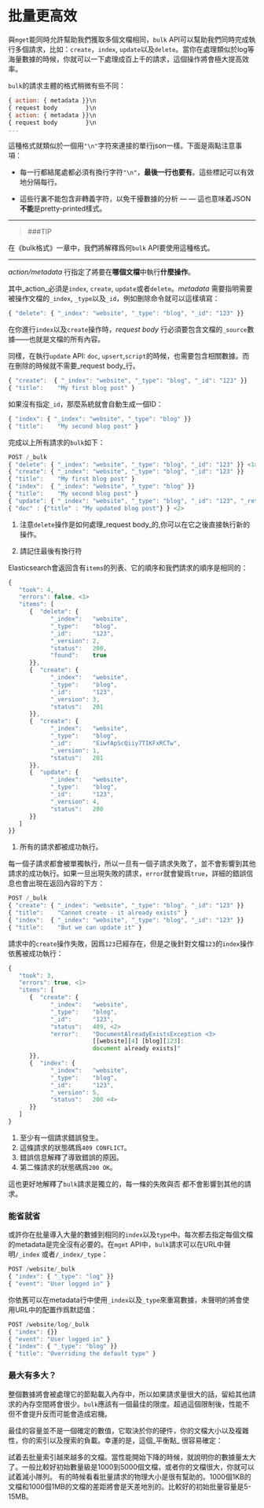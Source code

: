 # 批量更高效

與`mget`能同時允許幫助我們獲取多個文檔相同，`bulk` API可以幫助我們同時完成執行多個請求，比如：`create`，`index`, `update`以及`delete`。當你在處理類似於log等海量數據的時候，你就可以一下處理成百上千的請求，這個操作將會極大提高效率。

`bulk`的請求主體的格式稍微有些不同：

```js
{ action: { metadata }}\n
{ request body        }\n
{ action: { metadata }}\n
{ request body        }\n
...
```
這種格式就類似於一個用`"\n"`字符來連接的單行json一樣。下面是兩點注意事項：

* 每一行都結尾處都必須有換行字符`"\n"`，**最後一行也要有**。這些標記可以有效地分隔每行。


* 這些行裏不能包含非轉義字符，以免干擾數據的分析 — — 這也意味着JSON**不能**是pretty-printed樣式。

**************************************************
> ###TIP

在《bulk格式》一章中，我們將解釋爲何`bulk` API要使用這種格式。

**************************************************

_action/metadata_ 行指定了將要在**哪個文檔**中執行**什麼操作**。

其中_action_必須是`index`, `create`, `update`或者`delete`。_metadata_ 需要指明需要被操作文檔的`_index`, `_type`以及`_id`，例如刪除命令就可以這樣填寫：

```js
{ "delete": { "_index": "website", "_type": "blog", "_id": "123" }}
```
在你進行`index`以及`create`操作時，_request body_ 行必須要包含文檔的`_source`數據——也就是文檔的所有內容。

同樣，在執行`update` API: `doc`, `upsert`,`script`的時候，也需要包含相關數據。而在刪除的時候就不需要_request body_行。

```js
{ "create":  { "_index": "website", "_type": "blog", "_id": "123" }}
{ "title":    "My first blog post" }
```

如果沒有指定`_id`，那麼系統就會自動生成一個ID：

```js
{ "index": { "_index": "website", "_type": "blog" }}
{ "title":    "My second blog post" }
```

完成以上所有請求的`bulk`如下：

```js
POST /_bulk
{ "delete": { "_index": "website", "_type": "blog", "_id": "123" }} <1>
{ "create": { "_index": "website", "_type": "blog", "_id": "123" }}
{ "title":    "My first blog post" }
{ "index":  { "_index": "website", "_type": "blog" }}
{ "title":    "My second blog post" }
{ "update": { "_index": "website", "_type": "blog", "_id": "123", "_retry_on_conflict" : 3} }
{ "doc" : {"title" : "My updated blog post"} } <2>
```

1. 注意`delete`操作是如何處理_request body_的,你可以在它之後直接執行新的操作。

2. 請記住最後有換行符

Elasticsearch會返回含有`items`的列表、它的順序和我們請求的順序是相同的：


```js
{
   "took": 4,
   "errors": false, <1>
   "items": [
      {  "delete": {
            "_index":   "website",
            "_type":    "blog",
            "_id":      "123",
            "_version": 2,
            "status":   200,
            "found":    true
      }},
      {  "create": {
            "_index":   "website",
            "_type":    "blog",
            "_id":      "123",
            "_version": 3,
            "status":   201
      }},
      {  "create": {
            "_index":   "website",
            "_type":    "blog",
            "_id":      "EiwfApScQiiy7TIKFxRCTw",
            "_version": 1,
            "status":   201
      }},
      {  "update": {
            "_index":   "website",
            "_type":    "blog",
            "_id":      "123",
            "_version": 4,
            "status":   200
      }}
   ]
}}
```
1. 所有的請求都被成功執行。

每一個子請求都會被單獨執行，所以一旦有一個子請求失敗了，並不會影響到其他請求的成功執行。如果一旦出現失敗的請求，`error`就會變爲`true`，詳細的錯誤信息也會出現在返回內容的下方：


```js
POST /_bulk
{ "create": { "_index": "website", "_type": "blog", "_id": "123" }}
{ "title":    "Cannot create - it already exists" }
{ "index":  { "_index": "website", "_type": "blog", "_id": "123" }}
{ "title":    "But we can update it" }
```
請求中的`create`操作失敗，因爲`123`已經存在，但是之後針對文檔`123`的`index`操作依舊被成功執行：

```js
{
   "took": 3,
   "errors": true, <1>
   "items": [
      {  "create": {
            "_index":   "website",
            "_type":    "blog",
            "_id":      "123",
            "status":   409, <2>
            "error":    "DocumentAlreadyExistsException <3>
                        [[website][4] [blog][123]:
                        document already exists]"
      }},
      {  "index": {
            "_index":   "website",
            "_type":    "blog",
            "_id":      "123",
            "_version": 5,
            "status":   200 <4>
      }}
   ]
}
```
1. 至少有一個請求錯誤發生。
2. 這條請求的狀態碼爲`409 CONFLICT`。
3. 錯誤信息解釋了導致錯誤的原因。
4. 第二條請求的狀態碼爲`200 OK`。

這也更好地解釋了`bulk`請求是獨立的，每一條的失敗與否 都不會影響到其他的請求。

### 能省就省

或許你在批量導入大量的數據到相同的`index`以及`type`中。每次都去指定每個文檔的metadata是完全沒有必要的。在`mget` API中，`bulk`請求可以在URL中聲明`/_index` 或者`/_index/_type`：

```js
POST /website/_bulk
{ "index": { "_type": "log" }}
{ "event": "User logged in" }
```
你依舊可以在metadata行中使用`_index`以及`_type`來重寫數據，未聲明的將會使用URL中的配置作爲默認值：

```js
POST /website/log/_bulk
{ "index": {}}
{ "event": "User logged in" }
{ "index": { "_type": "blog" }}
{ "title": "Overriding the default type" }
```

### 最大有多大？

整個數據將會被處理它的節點載入內存中，所以如果請求量很大的話，留給其他請求的內存空間將會很少。`bulk`應該有一個最佳的限度。超過這個限制後，性能不但不會提升反而可能會造成宕機。

最佳的容量並不是一個確定的數值，它取決於你的硬件，你的文檔大小以及複雜性，你的索引以及搜索的負載。幸運的是，這個_平衡點_ 很容易確定：

試着去批量索引越來越多的文檔。當性能開始下降的時候，就說明你的數據量太大了。一般比較好初始數量級是1000到5000個文檔，或者你的文檔很大，你就可以試着減小隊列。
有的時候看看批量請求的物理大小是很有幫助的。1000個1KB的文檔和1000個1MB的文檔的差距將會是天差地別的。比較好的初始批量容量是5-15MB。
